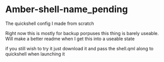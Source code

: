 # Amber-shell-name_pending
The quickshell config I made from scratch

Right now this is mostly for backup porpuses this thing is barely useable.
Will make a better readme when I get this into a useable state

if you still wish to try it just download it and pass the shell.qml along to quickshell when launching it
